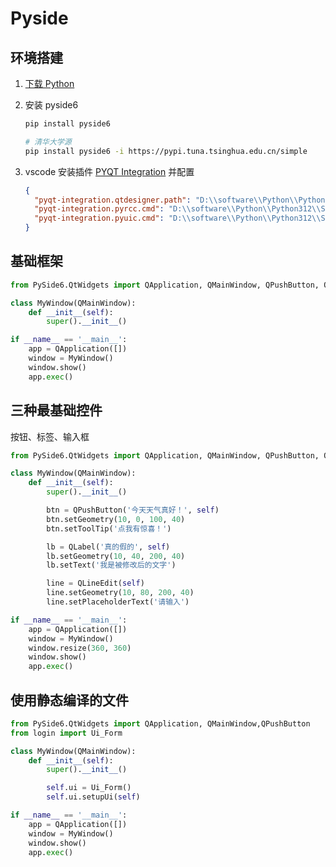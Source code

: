 # Pyside

## 环境搭建

1. [下载 Python](https://www.python.org/downloads/)
2. 安装 pyside6

   ```bash
   pip install pyside6

   # 清华大学源
   pip install pyside6 -i https://pypi.tuna.tsinghua.edu.cn/simple
   ```

3. vscode 安装插件
   [PYQT Integration](https://marketplace.visualstudio.com/items?itemName=zhoufeng.pyqt-integration) 并配置

   ```json
   {
     "pyqt-integration.qtdesigner.path": "D:\\software\\Python\\Python312\\Lib\\site-packages\\PySide6\\designer.exe",
     "pyqt-integration.pyrcc.cmd": "D:\\software\\Python\\Python312\\Scripts\\pyside6-rcc.exe",
     "pyqt-integration.pyuic.cmd": "D:\\software\\Python\\Python312\\Scripts\\pyside6-uic.exe"
   }
   ```

## 基础框架

```py
from PySide6.QtWidgets import QApplication, QMainWindow, QPushButton, QLabel

class MyWindow(QMainWindow):
    def __init__(self):
        super().__init__()

if __name__ == '__main__':
    app = QApplication([])
    window = MyWindow()
    window.show()
    app.exec()
```

## 三种最基础控件

按钮、标签、输入框

```py
from PySide6.QtWidgets import QApplication, QMainWindow, QPushButton, QLabel, QLineEdit

class MyWindow(QMainWindow):
    def __init__(self):
        super().__init__()

        btn = QPushButton('今天天气真好！', self)
        btn.setGeometry(10, 0, 100, 40)
        btn.setToolTip('点我有惊喜！')

        lb = QLabel('真的假的', self)
        lb.setGeometry(10, 40, 200, 40)
        lb.setText('我是被修改后的文字')

        line = QLineEdit(self)
        line.setGeometry(10, 80, 200, 40)
        line.setPlaceholderText('请输入')

if __name__ == '__main__':
    app = QApplication([])
    window = MyWindow()
    window.resize(360, 360)
    window.show()
    app.exec()

```

## 使用静态编译的文件

```py
from PySide6.QtWidgets import QApplication, QMainWindow,QPushButton
from login import Ui_Form

class MyWindow(QMainWindow):
    def __init__(self):
        super().__init__()

        self.ui = Ui_Form()
        self.ui.setupUi(self)

if __name__ == '__main__':
    app = QApplication([])
    window = MyWindow()
    window.show()
    app.exec()
```
